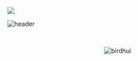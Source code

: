 <!-- SVG 예시 (README에 넣기) -->
<img src="https://readme-typing-svg.herokuapp.com?font=Fira+Code&weight=900&size=40&pause=1000&color=90F2FF,FFAACF&background=FFFFFF00&multiline=true&vCenter=true&width=700&height=80&lines=Gradient+Text+Example" />

![header](https://capsule-render.vercel.app/api?type=transparent&text=Welcome!%20My%20Github&fontSize=40&fontColor=ffffff)



<!-- [![Solved.ac
프로필](http://mazassumnida.wtf/api/v2/generate_badge?boj=birdhui)](https://solved.ac/malkoring) -->
<br /><p align="center"> <img src="https://github-readme-stats.vercel.app/api?username=birdhui&show_icons=true&theme=aura" alt="birdhui" /> 



 
<!--
**birdhui/birdhui** is a ✨ _special_ ✨ repository because its `README.md` (this file) appears on your GitHub profile.

Here are some ideas to get you started:

- 🔭 I’m currently working on ...
- 🌱 I’m currently learning ...
- 👯 I’m looking to collaborate on ...
- 🤔 I’m looking for help with ...
- 💬 Ask me about ...
- 📫 How to reach me: ...
- 😄 Pronouns: ...
- ⚡ Fun fact: ...
-->

